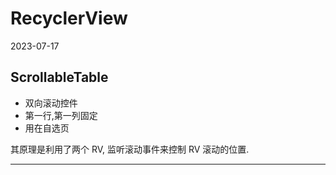 # RecyclerView

2023-07-17

## ScrollableTable

- 双向滚动控件
- 第一行,第一列固定
- 用在自选页

其原理是利用了两个 RV, 监听滚动事件来控制 RV 滚动的位置.

---
